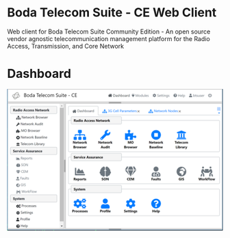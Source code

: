 # Boda Telecom Suite - CE Web Client
Web client for Boda Telecom Suite Community Edition - An open source vendor agnostic telecommunication management platform for the Radio Access, Transmission, and Core Network

# Dashboard
![BTS-CE](/app_screenshot.png?raw=true "Dashboard")